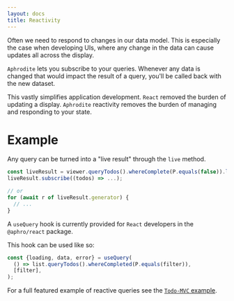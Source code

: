 ```yaml
---
layout: docs
title: Reactivity
---
```


Often we need to respond to changes in our data model. This is especially the case when developing UIs, where any change in the data can cause updates all across the display.

`Aphrodite` lets you subscribe to your queries. Whenever any data is changed that would impact the result of a query, you'll be called back with the new dataset.

This vastly simplifies application development. `React` removed the burden of updating a display. `Aphrodite` reactivity removes the burden of managing and responding to your state.

# Example

Any query can be turned into a "live result" through the `live` method.

```typescript
const liveResult = viewer.queryTodos().whereComplete(P.equals(false)).live();
liveResult.subscribe((todos) => ...);

// or
for (await r of liveResult.generator) {
  // ...
}
```

A `useQuery` hook is currently provided for `React` developers in the `@aphro/react` package.

This hook can be used like so:

```typescript
const {loading, data, error} = useQuery(
  () => list.queryTodos().whereCompleted(P.equals(filter)),
  [filter],
);
```

For a full featured example of reactive queries see the [`Todo-MVC` example](https://github.com/tantaman/aphrodite/tree/main/examples/todo-mvc).